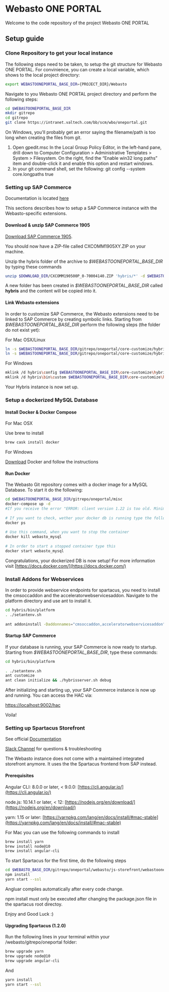 # Webasto ONE PORTAL

Welcome to the code repository of the project Webasto ONE PORTAL

## Setup guide

### Clone Repository to get your local instance

The following steps need to be taken, to setup the git structure for Webasto ONE PORTAL. For convinience, you can create a local variable, which shows to the local project directory:

```bash
export WEBASTOONEPORTAL_BASE_DIR={PROJECT_DIR}/Webasto
```

Navigate to you Webasto ONE PORTAL project directory and perform the following steps:

```bash
cd $WEBASTOONEPORTAL_BASE_DIR
mkdir gitrepo
cd gitrepo
git clone https://intranet.valtech.com/bb/scm/wbo/oneportal.git
```


On Windows, you'll probably get an error saying the filename/path is too long when creating the files from git.

1. Open gpedit.msc
In the Local Group Policy Editor, in the left-hand pane, drill down to Computer Configuration > Administrative Templates > System > Filesystem. On the right, find the “Enable win32 long paths” item and double-click it and enable this option and restart windows.
2. In your git command shell, set the following:
git config --system core.longpaths true


### Setting up SAP Commerce

Documentation is located [here](https://help.sap.com/viewer/product/SAP_COMMERCE/1905/en-US)

This sections describes how to setup a SAP Commerce instance with the Webasto-specific extensions.

#### Download & unzip SAP Commerce 1905

[Download SAP Commerce 1905](https://www.dropbox.com/s/icrqvoi9mac2xxz/CXCOMM190500P_0-70004140.ZIP?dl=0). 

You should now have a ZIP-file called CXCOMM1905XY.ZIP on your machine.

Unzip the hybris folder of the archive to _$WEBASTOONEPORTAL_BASE_DIR_ by typing these commands

```bash
unzip $DOWNLOAD_DIR/CXCOMM190500P_0-70004140.ZIP 'hybris/*' -d $WEBASTOONEPORTAL_BASE_DIR
```

A new folder has been created in _$WEBASTOONEPORTAL_BASE_DIR_ called **hybris** and the content will be copied into it.

#### Link Webasto extensions

In order to customize SAP Commerce, the Webasto extensions need to be linked to SAP Commerce by creating symbolic links. Starting from _$WEBASTOONEPORTAL_BASE_DIR_ perform the following steps (the folder do not exist yet):

For Mac OSX/Linux

```bash
ln -s $WEBASTOONEPORTAL_BASE_DIR/gitrepo/oneportal/core-customize/hybris/bin/custom $WEBASTOONEPORTAL_BASE_DIR/hybris/bin/custom
ln -s $WEBASTOONEPORTAL_BASE_DIR/gitrepo/oneportal/core-customize/hybris/config $WEBASTOONEPORTAL_BASE_DIR/hybris/config
```

For Windows

```bash
mklink /d hybris\config $WEBASTOONEPORTAL_BASE_DIR\core-customize\hybris\config
mklink /d hybris\bin\custom $WEBASTOONEPORTAL_BASE_DIR\core-customize\hybris\bin\custom
```
Your Hybris instance is now set up. 

### Setup a dockerized MySQL Database

#### Install Docker & Docker Compose

For Mac OSX

Use brew to install

```bash
brew cask install docker
```

For Windows

[Download](https://docs.docker.com/docker-for-windows/) Docker and follow the instructions

#### Run Docker

The Webasto Git repository comes with a docker image for a MySQL Database. To start it do the following:

```bash
cd $WEBASTOONEPORTAL_BASE_DIR/gitrepo/oneportal/misc
docker-compose up -d
#If you receive the error "ERROR: client version 1.22 is too old. Minimum supported API version is 1.24, please upgrade your client to a newer version", open the file docker-compose.yml in the folder /misc and replace version : '2' with version: '2.1'
 
# If you want to check, wether your docker db is running type the following
docker ps
 
# Use this command, when you want to stop the container
docker kill webasto_mysql
 
# In order to start a stopped container type this
docker start webasto_mysql
```

Congratulations, your dockerized DB is now setup!
For more information visit [https://docs.docker.com/](https://docs.docker.com/)

### Install Addons for Webservices

In order to provide webservice endpoints for spartacus, you need to install the cmsoccaddon and the acceleratorwebservicesaddon. Navigate to the platform directory and use ant to install it.

```bash
cd hybris/bin/platform
. ./setantenv.sh
 
ant addoninstall -Daddonnames="cmsoccaddon,acceleratorwebservicesaddon" -DaddonStorefront.ycommercewebservices=webastooneportalwebservices
```

#### Startup SAP Commerce 

If your database is running, your SAP Commerce is now ready to startup. Starting from _$WEBASTOONEPORTAL_BASE_DIR_, type these commands:

```bash
cd hybris/bin/platform
 
. ./setantenv.sh
ant customize
ant clean initialize && ./hybrisserver.sh debug
```

After initializing and starting up, your SAP Commerce instance is now up and running. You can access the HAC via:

[https://localhost:9002/hac ](https://localhost:9002/hac)

Voila!

### Setting up Spartacus Storefront

See official [Documentation](https://sap.github.io/cloud-commerce-spartacus-storefront-docs/)

[Slack Channel](https://spartacus-storefront.slack.com) for questions & troubleshooting 

The Webasto instance does not come with a maintained integrated storefront anymore. It uses the the Spartacus frontend from SAP instead. 

#### Prerequisites

Angular CLI: 8.0.0 or later, < 9.0.0: [https://cli.angular.io/](https://cli.angular.io/)

node.js: 10.14.1 or later, < 12: [https://nodejs.org/en/download/](https://nodejs.org/en/download/)

yarn: 1.15 or later: [https://yarnpkg.com/lang/en/docs/install/#mac-stable](https://yarnpkg.com/lang/en/docs/install/#mac-stable)

For Mac you can use the following commands to install

```bash
brew install yarn
brew install node@10
brew install angular-cli
```

To start Spartacus for the first time, do the following steps

```bash
cd $WEBASTO_BASE_DIR/gitrepo/oneportal/webasto/js-storefront/webastooneportal-spa
npm install
yarn start --ssl
```

Angluar compiles automatically after every code change. 

npm install must only be executed after changing the package.json file in the spartacus root directoy.

Enjoy and Good Luck :)




#### Upgrading Spartacus (1.2.0)

Run the following lines in your terminal within your /webasto/gitrepo/oneportal folder:
```bash
brew upgrade yarn
brew upgrade node@10
brew upgrade angular-cli
```
And 

```bash
yarn install
yarn start --ssl
```
